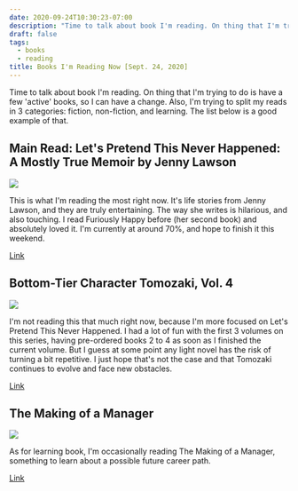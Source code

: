 ```yaml
---
date: 2020-09-24T10:30:23-07:00
description: "Time to talk about book I'm reading. On thing that I'm trying to do is have a few 'active' books, so I can have a change. Also, I'm trying to split my reads in 3 categories: fiction, non-fiction, and learning. The list below is a good example of that."
draft: false
tags:
  - books
  - reading
title: Books I'm Reading Now [Sept. 24, 2020]
---
```


Time to talk about book I'm reading. On thing that I'm trying to do is have a few 'active' books, so I can have a change. Also, I'm trying to split my reads in 3 categories: fiction, non-fiction, and learning. The list below is a good example of that.

<!--more-->

## Main Read: Let's Pretend This Never Happened: A Mostly True Memoir by Jenny Lawson 

![](https://i.gr-assets.com/images/S/compressed.photo.goodreads.com/books/1489415716l/12868761._SY475_.jpg)

This is what I'm reading the most right now. It's life stories from Jenny Lawson, and they are truly entertaining. The way she writes is hilarious, and also touching. I read Furiously Happy before (her second book) and absolutely loved it. I'm currently at around 70%, and hope to finish it this weekend.

[Link](https://amzn.to/3j1xziC)

## Bottom-Tier Character Tomozaki, Vol. 4 

![](https://i.gr-assets.com/images/S/compressed.photo.goodreads.com/books/1595880686l/53504751._SY475_.jpg)

I'm not reading this that much right now, because I'm more focused on Let's Pretend This Never Happened. I had a lot of fun with the first 3 volumes on this series, having pre-ordered books 2 to 4 as soon as I finished the current volume. But I guess at some point any light novel has the risk of turning a bit repetitive. I just hope that's not the case and that Tomozaki continues to evolve and face new obstacles.

[Link](https://amzn.to/3i2nzUV)

## The Making of a Manager 

![](https://i.gr-assets.com/images/S/compressed.photo.goodreads.com/books/1542183307l/42776244._SY475_.jpg)

As for learning book, I'm occasionally reading The Making of a Manager, something to learn about a possible future career path.

[Link](https://amzn.to/33UZuKO)
